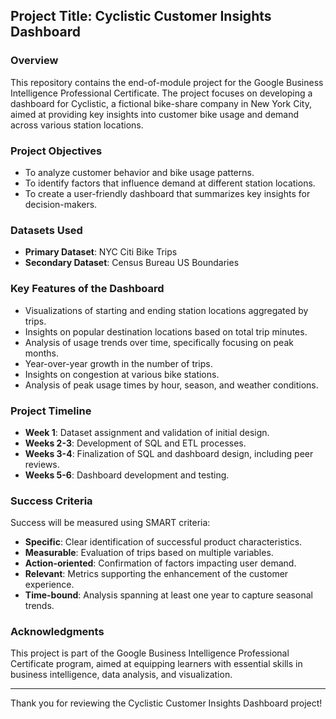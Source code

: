 ## Project Title: Cyclistic Customer Insights Dashboard

### Overview
This repository contains the end-of-module project for the Google Business Intelligence Professional Certificate. The project focuses on developing a dashboard for Cyclistic, a fictional bike-share company in New York City, aimed at providing key insights into customer bike usage and demand across various station locations.

### Project Objectives
- To analyze customer behavior and bike usage patterns.
- To identify factors that influence demand at different station locations.
- To create a user-friendly dashboard that summarizes key insights for decision-makers.

### Datasets Used
- **Primary Dataset**: NYC Citi Bike Trips
- **Secondary Dataset**: Census Bureau US Boundaries

### Key Features of the Dashboard
- Visualizations of starting and ending station locations aggregated by trips.
- Insights on popular destination locations based on total trip minutes.
- Analysis of usage trends over time, specifically focusing on peak months.
- Year-over-year growth in the number of trips.
- Insights on congestion at various bike stations.
- Analysis of peak usage times by hour, season, and weather conditions.

### Project Timeline
- **Week 1**: Dataset assignment and validation of initial design.
- **Weeks 2-3**: Development of SQL and ETL processes.
- **Weeks 3-4**: Finalization of SQL and dashboard design, including peer reviews.
- **Weeks 5-6**: Dashboard development and testing.

### Success Criteria
Success will be measured using SMART criteria:
- **Specific**: Clear identification of successful product characteristics.
- **Measurable**: Evaluation of trips based on multiple variables.
- **Action-oriented**: Confirmation of factors impacting user demand.
- **Relevant**: Metrics supporting the enhancement of the customer experience.
- **Time-bound**: Analysis spanning at least one year to capture seasonal trends.

### Acknowledgments
This project is part of the Google Business Intelligence Professional Certificate program, aimed at equipping learners with essential skills in business intelligence, data analysis, and visualization.

---

Thank you for reviewing the Cyclistic Customer Insights Dashboard project!
